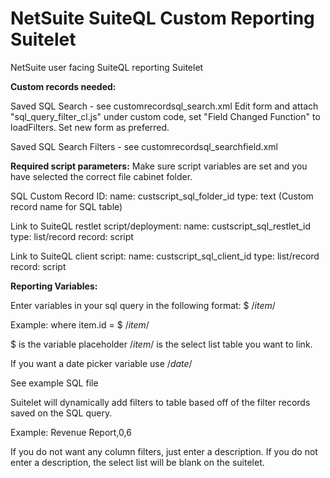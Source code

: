 # NetSuite SuiteQL Custom Reporting Suitelet
NetSuite user facing SuiteQL reporting Suitelet

**Custom records needed:**

Saved SQL Search - see customrecordsql_search.xml
Edit form and attach "sql_query_filter_cl.js" under custom code, set "Field Changed Function" to loadFilters. 
Set new form as preferred.

Saved SQL Search Filters - see customrecordsql_searchfield.xml

**Required script parameters:**
Make sure script variables are set and you have selected the correct file cabinet folder.
 
SQL Custom Record ID:
name: custscript_sql_folder_id
type: text
(Custom record name for SQL table)

Link to SuiteQL restlet script/deployment:
name: custscript_sql_restlet_id
type: list/record 
record: script

Link to SuiteQL client script:
name: custscript_sql_client_id
type: list/record
record: script

**Reporting Variables:**

Enter variables in your sql query in the following format: $ /*item*/

Example: where item.id = $ /*item*/

$ is the variable placeholder
/*item*/ is the select list table you want to link.

If you want a date picker variable use /*date*/ 

See example SQL file

Suitelet will dynamically add filters to table based off of the filter records saved on the SQL query.

Example: Revenue Report,0,6

If you do not want any column filters, just enter a description. If you do not enter a description, 
the select list will be blank on the suitelet.
